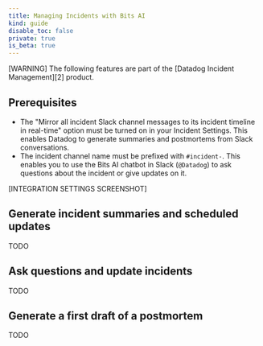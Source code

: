 ```yaml
---
title: Managing Incidents with Bits AI
kind: guide
disable_toc: false
private: true
is_beta: true
---
```


[WARNING]
The following features are part of the [Datadog Incident Management][2] product.

## Prerequisites

- The "Mirror all incident Slack channel messages to its incident timeline in real-time" option must be turned on in your Incident Settings. This enables Datadog to generate summaries and postmortems from Slack conversations.
- The incident channel name must be prefixed with `#incident-`. This enables you to use the Bits AI chatbot in Slack (`@Datadog`) to ask questions about the incident or give updates on it.

[INTEGRATION SETTINGS SCREENSHOT]

## Generate incident summaries and scheduled updates

TODO

## Ask questions and update incidents

TODO

## Generate a first draft of a postmortem

TODO